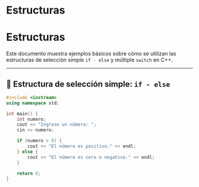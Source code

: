 # Estructuras
# Estructuras
Este documento muestra ejemplos básicos sobre cómo se utilizan las estructuras de selección simple `if - else` y múltiple `switch` en C++.

---

## 🔹 Estructura de selección simple: `if - else`

```cpp
#include <iostream>
using namespace std;

int main() {
    int numero;
    cout << "Ingrese un número: ";
    cin >> numero;

    if (numero > 0) {
        cout << "El número es positivo." << endl;
    } else {
        cout << "El número es cero o negativo." << endl;
    }

    return 0;
}
